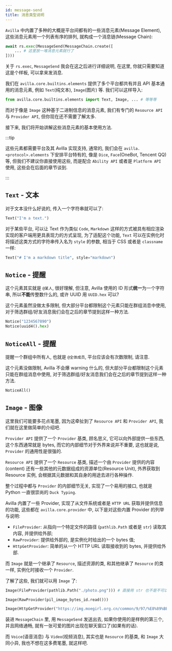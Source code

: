 ```yaml
---
id: message-send
title: 消息类型说明
---
```


`Avilla` 中内置了多种的大概是平台间都有的一些消息元素(Message Element),
这些消息元素用一个列表有序的排列, 就构成一个消息链(Message Chain):

```python
await rs.exec(MessageSend(MessageChain.create([
    ... # 这里放一堆消息元素就行了
])))
```

关于 `rs.exec`, `MessageSend` 我会在这之后进行详细说明, 在这里,
你就只需要知道这是个样板, 可以拿来发消息.

我们在 `avilla.core.builtins.elements` 提供了多个平台都共有并且 API 基本通用的消息元素,
例如 `Text`(纯文本), `Image`(图片) 等. 我们可以这样导入:

```python
from avilla.core.builtins.elements import Text, Image, ... # 等等等
```

而对于像是 `Image` 这种基于二进制信息的消息元素, 我们有专门的 `Resource API` 与 `Provider API`,
但你现在还不需要了解太多.

接下来, 我们将开始讲解这些消息元素的基本使用方法.

:::tip

这些元素都需要平台及其 Avilla 实现支持, 通常的, 我们会在 `avilla.<protocol>.elements` 下安排平台特有的,
像是 `Dice`, `Face`(OneBot, Tencent QQ) 等, 但我们不建议你直接使用这些,
而是配合 `Ability API` 或者是 `Platform API` 使用, 这些会在后面的章节谈到.

:::

## `Text` - 文本

对于文本没什么好说的, 传入一个字符串就可以了:

```python
Text("I'm a text.")
```

对于某些平台, 可以让 Text 作为类似 `Code`, `Markdown` 这样的方式被具有相应渲染实现的客户端用更具表现力的方式呈现,
为了适配这个功能, `Text` 可以在实例化时将描述这类方式的字符串传入名为 `style` 的参数,
相当于 CSS 或者是 `classname` 一样:

```python
Text("# I'm a markdown title", style="markdown")
```

## `Notice` - 提醒

这个元素其实就是 `@某人`, 很好理解, 但注意, Avilla 使用的 ID 形式**统一**为一个字符串, 所以**不能**传整数什么的,
或许 UUID 用 `UUID.hex` 可以?

这个元素虽然没做太多限制, 但大部分平台都限制这个元素只能在群组消息中使用,
对于筛选群组/好友消息我们会在之后的章节提到这样一种方法.

```python
Notice("1234567890")
Notice(uuid4().hex)
```

## `NoticeAll` - 提醒

提醒一个群组中所有人, 也就是 `@全体成员`, 平台应该会有次数限制, 请注意.

这个元素没做限制, Avilla 不会爆 warning 什么的, 但大部分平台都限制这个元素只能在群组消息中使用,
对于筛选群组/好友消息我们会在之后的章节提到这样一种方法.

```python
NoticeAll()
```

## `Image` - 图像

这里我们可能要多花点笔墨, 因为这牵扯到了 `Resource API` 和 `Provider API`,
我们就在这里做简单的介绍吧.

`Provider API` 提供了一个 `Provider` 基类, 顾名思义, 它可以向外部提供一些东西,
这个东西通常就是 bytes, 而它的内部细节对于外界来说并不重要,
这也就是说, `Provider` 的通用性是很强的.

`Resource API` 提供了一个 `Resource` 基类, 描述一个由 `Provider` 提供的内容(content)
还有一些其他的元数据组成的资源单位(Resource Unit),
外界获取到 Resource 实例, 会根据其元数据和其自身的用途去进行各种操作.

整个过程中都与 `Provider` 的内部细节无关, 实现了一个易用的接口,
也就是 Python 一直很崇尚的 `Duck Typing`.

Avilla 内置了一些 Provider, 实现了从文件系统或者是 `HTTP URL` 获取并提供信息的功能,
这些都在 `avilla.core.provider` 中, 以下是对这些内置 Provider 的列举与说明:

 - `FileProvider`: 从指向一个特定文件的路径 (`pathlib.Path` 或者是 `str`) 读取其内容, 并提供给外部;
 - `RawProvider`: 提供给外部的, 是实例化时给出的一个 bytes 值;
 - `HttpGetProvider`: 简单的从一个 HTTP URL 读取接收到的 bytes, 并提供给外部.

而 `Image` 就是一个继承了 `Resource`, 描述资源的类, 和其他继承了 `Resource` 的类一样,
实例化时接收一个 `Provider`.

了解了这些, 我们就可以用 `Image` 了:

```python
Image(FileProvider(pathlib.Path("./photo.png"))) # 直接用 str 也不是不可以, 但不推荐.

Image(RawProvider(pil_image_bytes_id.read()))

Image(HttpGetProvider("https://img.moegirl.org.cn/common/9/97/%E8%89%BE%E7%BB%B4%E8%8E%89%E4%BA%9A.png"))
```

装进 `MessageChain` 里, 用 `MessageSend` 发送出去, 如果你使用的是样例的第三个, 并且网络通畅, 就有一张可爱的图片出现在聊天窗口了(如果有的话).

而 `Voice`(语音消息) 与 `Video`(视频消息), 其实也是 `Resource` 的基类, 和 `Image` 大同小异,
我也不想在这多费笔墨, 就这样吧.